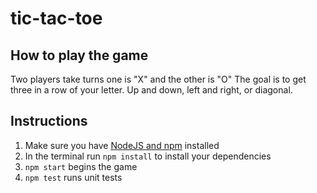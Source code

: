 # tic-tac-toe

## How to play the game

Two players take turns one is "X" and the other is "O"
The goal is to get three in a row of your letter. Up and down, left and right, or diagonal.

## Instructions

1. Make sure you have [NodeJS and npm](https://nodejs.org/en/) installed
2. In the terminal run `npm install` to install your dependencies
3. `npm start` begins the game
4. `npm test` runs unit tests
